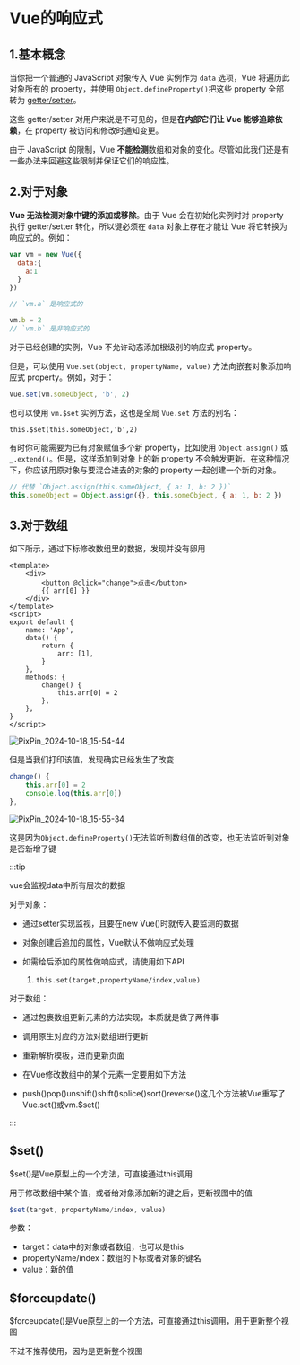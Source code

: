 # Vue的响应式

## 1.基本概念

当你把一个普通的 JavaScript 对象传入 Vue 实例作为 `data` 选项，Vue 将遍历此对象所有的 property，并使用 `Object.defineProperty()`把这些 property 全部转为 [getter/setter](https://developer.mozilla.org/zh-CN/docs/Web/JavaScript/Guide/Working_with_Objects#定义_getters_与_setters)。

这些 getter/setter 对用户来说是不可见的，但是**在内部它们让 Vue 能够追踪依赖**，在 property 被访问和修改时通知变更。

由于 JavaScript 的限制，Vue **不能检测**数组和对象的变化。尽管如此我们还是有一些办法来回避这些限制并保证它们的响应性。

## 2.对于对象

**Vue 无法检测对象中键的添加或移除**。由于 Vue 会在初始化实例时对 property 执行 getter/setter 转化，所以键必须在 `data` 对象上存在才能让 Vue 将它转换为响应式的。例如：

```js
var vm = new Vue({
  data:{
    a:1
  }
})

// `vm.a` 是响应式的

vm.b = 2
// `vm.b` 是非响应式的
```

对于已经创建的实例，Vue 不允许动态添加根级别的响应式 property。

但是，可以使用 `Vue.set(object, propertyName, value)` 方法向嵌套对象添加响应式 property。例如，对于：

```js
Vue.set(vm.someObject, 'b', 2)
```

也可以使用 `vm.$set` 实例方法，这也是全局 `Vue.set` 方法的别名：

```
this.$set(this.someObject,'b',2)
```



有时你可能需要为已有对象赋值多个新 property，比如使用 `Object.assign()` 或 `_.extend()`。但是，这样添加到对象上的新 property 不会触发更新。在这种情况下，你应该用原对象与要混合进去的对象的 property 一起创建一个新的对象。

```js
// 代替 `Object.assign(this.someObject, { a: 1, b: 2 })`
this.someObject = Object.assign({}, this.someObject, { a: 1, b: 2 })
```



## 3.对于数组

如下所示，通过下标修改数组里的数据，发现并没有卵用

```vue {17}
<template>
	<div>
		<button @click="change">点击</button>
		{{ arr[0] }}
	</div>
</template>
<script>
export default {
	name: 'App',
	data() {
		return {
			arr: [1],
		}
	},
	methods: {
		change() {
			this.arr[0] = 2
		},
	},
}
</script>

```

![PixPin_2024-10-18_15-54-44](https://gitee.com/xarzhi/picture/raw/master/img/PixPin_2024-10-18_15-54-44.gif)

但是当我们打印该值，发现确实已经发生了改变

```js
change() {
    this.arr[0] = 2
    console.log(this.arr[0])
},
```

![PixPin_2024-10-18_15-55-34](https://gitee.com/xarzhi/picture/raw/master/img/PixPin_2024-10-18_15-55-34.gif)



这是因为`Object.defineProperty()`无法监听到数组值的改变，也无法监听到对象是否新增了键



:::tip

vue会监视data中所有层次的数据

对于对象：

- 通过setter实现监视，且要在new Vue()时就传入要监测的数据

- 对象创建后追加的属性，Vue默认不做响应式处理

- 如需给后添加的属性做响应式，请使用如下API

  1. `this.set(target,propertyName/index,value)`

对于数组：

- 通过包裹数组更新元素的方法实现，本质就是做了两件事

- 调用原生对应的方法对数组进行更新

- 重新解析模板，进而更新页面

- 在Vue修改数组中的某个元素一定要用如下方法

- push()pop()unshift()shift()splice()sort()reverse()这几个方法被Vue重写了Vue.set()或vm.$set()

:::



## $set()

$set()是Vue原型上的一个方法，可直接通过this调用

用于修改数组中某个值，或者给对象添加新的键之后，更新视图中的值

```js
$set(target, propertyName/index, value)
```

参数：

- target：data中的对象或者数组，也可以是this
- propertyName/index：数组的下标或者对象的键名
- value：新的值



## $forceupdate()

$forceupdate()是Vue原型上的一个方法，可直接通过this调用，用于更新整个视图

不过不推荐使用，因为是更新整个视图

